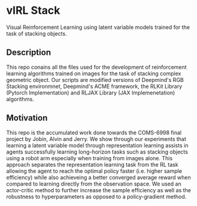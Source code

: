# vIRL Stack
Visual Reinforcement Learning using latent variable models trained for the task of stacking objects.

## Description 
This repo conains all the files used for the development of reinforcement learning algorithms trained on images for the task of stacking complex geometric object. Our scripts are modified versions of Deepmind's RGB Stacking environmnet, Deepmind's ACME framework, the RLKit Library (Pytorch Implementation) and RLJAX Library (JAX Implemenetation) algorithms.

## Motivation
This repo is the accumulated work done towards the COMS-6998 final project by Jobin, Alvin and Jerry. We show through our experiments that learning a latent variable model through representation learning assists in agents successfully learning long-horizon tasks such as stacking objects using a robot arm especially when training from images alone. This approach separates the representation learning task from the RL task allowing the agent to reach the optimal policy faster (i.e. higher sample efficiency) while also achieveing a better converged average reward when compared to learning directly from the observation space. We used an actor-critic method to further increase the sample efficiency as well as the robustness to hyperparameters as opposed to a policy-gradient method.

